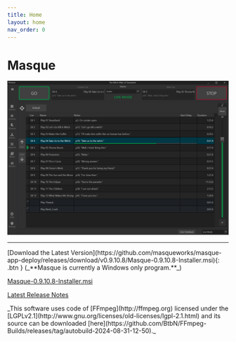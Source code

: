 ```yaml
---
title: Home
layout: home
nav_order: 0
---
```


# Masque

![image](./images/Masque_DefaultView.png)

----
<span class="fs-6">
[Download the Latest Version](https://github.com/masqueworks/masque-app-deploy/releases/download/v0.9.10.8/Masque-0.9.10.8-Installer.msi){: .btn }
</span>  
(_**Masque is currently a Windows only program.**_)  
  
[Masque-0.9.10.8-Installer.msi](https://github.com/masqueworks/masque-app-deploy/releases/download/v0.9.10.8/Masque-0.9.10.8-Installer.msi)    
  
[Latest Release Notes](./releasenotes.html)    
  
<span class="text-grey-dk-000">
_This software uses code of [FFmpeg](http://ffmpeg.org) licensed under the [LGPLv2.1](http://www.gnu.org/licenses/old-licenses/lgpl-2.1.html) and its source can be downloaded [here](https://github.com/BtbN/FFmpeg-Builds/releases/tag/autobuild-2024-08-31-12-50)._
</span>

